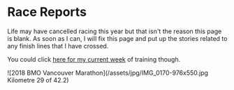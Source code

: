 # Race Reports

Life may have cancelled racing this year but that isn't the reason this page is blank.  As soon as I can, I will fix this page and put up the stories related to any finish lines that I have crossed.

You could click [here for my current week](/traininglog/latest) of training though.

![2018 BMO Vancouver Marathon](/assets/jpg/IMG_0170-976x550.jpg Kilometre 29 of 42.2)